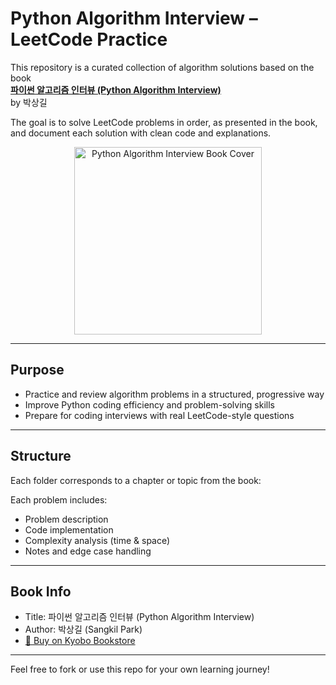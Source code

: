 # Python Algorithm Interview – LeetCode Practice

This repository is a curated collection of algorithm solutions based on the book  
**[파이썬 알고리즘 인터뷰 (Python Algorithm Interview)](https://product.kyobobook.co.kr/detail/S000001932748)**  
by 박상길

The goal is to solve LeetCode problems in order, as presented in the book, and document each solution with clean code and explanations.

<p align="center">
  <img src="https://github.com/user-attachments/assets/60109539-857f-481a-8961-a773d0a582b7" width="300" alt="Python Algorithm Interview Book Cover">
</p>

---

## Purpose

- Practice and review algorithm problems in a structured, progressive way
- Improve Python coding efficiency and problem-solving skills
- Prepare for coding interviews with real LeetCode-style questions

---

## Structure

Each folder corresponds to a chapter or topic from the book:




Each problem includes:
- Problem description
- Code implementation
- Complexity analysis (time & space)
- Notes and edge case handling

---

## Book Info

- Title: 파이썬 알고리즘 인터뷰 (Python Algorithm Interview)
- Author: 박상길 (Sangkil Park)
- [📖 Buy on Kyobo Bookstore](https://product.kyobobook.co.kr/detail/S000001932748)

---

Feel free to fork or use this repo for your own learning journey!
